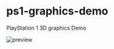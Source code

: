 # ps1-graphics-demo
PlayStation 1 3D graphics Demo

![preview](https://user-images.githubusercontent.com/8449266/82376024-c6e95480-9a21-11ea-9827-915922b95ac5.gif)
